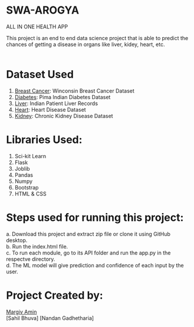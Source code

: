 # SWA-AROGYA
ALL IN ONE HEALTH APP

This project is an end to end data science project that is able to predict the chances of getting a disease in organs like liver, kidey, heart, etc.<br><br>


# Dataset Used
1. [Breast Cancer](https://www.kaggle.com/uciml/breast-cancer-wisconsin-data): Winconsin Breast Cancer Dataset
2. [Diabetes](https://www.kaggle.com/uciml/pima-indians-diabetes-database): Pima Indian Diabetes Dataset
3. [Liver](https://www.kaggle.com/uciml/indian-liver-patient-records): Indian Patient Liver Records
4. [Heart](https://www.kaggle.com/ronitf/heart-disease-uci): Heart Disease Dataset
5. [Kidney](https://www.kaggle.com/mansoordaku/ckdisease): Chronic Kidney Disease Dataset

# Libraries Used:
 1. Sci-kit Learn
 2. Flask
 3. Joblib
 4. Pandas
 5. Numpy
 6. Bootstrap
 7. HTML & CSS
 
 

 # Steps used for running this project:
 a. Download this project and extract zip file or clone it using GitHub desktop.<br>
 b. Run the index.html file.<br>
 c. To run each module, go to its API folder and run the app.py in the respectve directory.<br>
 d. The ML model will give prediction and confidence of each input by the user.<br>
 
 # Project Created by:
  [Margiv Amin](https://www.linkedin.com/in/margivkumar-amin-7113951b3/)        
  [Sahil Bhuva]
  [Nandan Gadhetharia]
 
